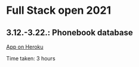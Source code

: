 # Full Stack open 2021

## 3.12.-3.22.: Phonebook database

[App on Heroku](https://serene-falls-56324.herokuapp.com/)

Time taken: 3 hours